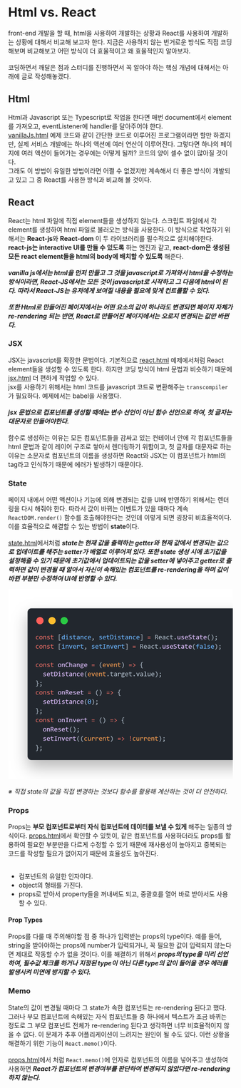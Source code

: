 # Html vs. React

front-end 개발을 할 때, html을 사용하여 개발하는 상황과 React를 사용하여 개발하는 상황에 대해서 비교해 보고자 한다. 지금은 사용하지 않는 번거로운 방식도 직접 코딩해보며 비교해보고 어떤 방식이 더 효율적이고 왜 효율적인지 알아보자.<br><br>
코딩하면서 깨달은 점과 스터디를 진행하면서 꼭 알아야 하는 핵심 개념에 대해서는 아래에 글로 작성해놓겠다.

## Html

Html과 Javascript 또는 Typescript로 작업을 한다면 매번 document에서 element를 가져오고, eventListener에 handler를 달아주어야 한다.<br>
[vanillaJs.html](https://github.com/gtengine/reactBasic/blob/main/whyReact/vanillaJs.html) 예제 코드와 같이 간단한 코드로 이루어진 프로그램이라면 할만 하겠지만, 실제 서비스 개발에는 하나의 액션에 여러 연산이 이루어진다.
그렇다면 하나의 페이지에 여러 액션이 들어가는 경우에는 어떻게 될까? 코드의 양이 셀수 없이 많아질 것이다.<br>
그래도 이 방법이 유일한 방법이라면 어쩔 수 없겠지만 계속해서 더 좋은 방식이 개발되고 있고 그 중 React를 사용한 방식과 비교해 볼 것이다.<br>

## React

React는 html 파일에 직접 element들을 생성하지 않는다. 스크립트 파일에서 각 element를 생성하여 html 파일로 불러오는 방식을 사용한다.
이 방식으로 작업하기 위해서는 **React-js**와 **React-dom** 이 두 라이브러리를 필수적으로 설치해야한다.<br>
**react-js는 interactive UI를 만들 수 있도록** 하는 엔진과 같고, **react-dom은 생성된 모든 react element들을 html의 body에 배치할 수 있도록** 해준다.<br><br>
**_vanilla js에서는 html을 먼저 만들고 그 것을 javascript로 가져와서 html을 수정하는 방식이라면, React-JS에서는 모든 것이 javascript로 시작하고 그 다음에 html이 된다. 따라서 React-JS는 유저에게 보여질 내용을 필요에 맞게 컨트롤할 수 있다._**<br><br>
**_또한 Html로 만들어진 페이지에서는 어떤 요소의 값이 하나라도 변경되면 페이지 자체가 re-rendering 되는 반면, React로 만들어진 페이지에서는 오로지 변경되는 값만 바뀐다._**

### JSX

JSX는 javascript를 확장한 문법이다. 기본적으로 [react.html](https://github.com/gtengine/reactBasic/blob/main/whyReact/react.html) 예제에서처럼 React element들을 생성할 수 있도록 한다. 하지만 코딩 방식이 html 문법과 비슷하기 때문에 [jsx.html](https://github.com/gtengine/reactBasic/blob/main/whyReact/jsx.html) 더 편하게 작업할 수 있다.<br>
jsx를 사용하기 위해서는 html 코드를 javascript 코드로 변환해주는 `transcompiler`가 필요하다. 예제에서는 babel을 사용했다.<br><br>
**_jsx 문법으로 컴포넌트를 생성할 때에는 변수 선언이 아닌 함수 선언으로 하여, 첫 글자는 대문자로 만들어야한다._**<br><br>
함수로 생성하는 이유는 모든 컴포넌트들을 감싸고 있는 컨테이너 안에 각 컴포넌트들을 html 문법과 같이 레이어 구조로 쌓아서 렌더링하기 위함이고, 첫 글자를 대문자로 하는 이유는 소문자로 컴포넌트의 이름을 생성하면 React와 JSX는 이 컴포넌트가 html의 tag라고 인식하기 때문에 에러가 발생하기 때문이다.

### State

페이지 내에서 어떤 액션이나 기능에 의해 변경되는 값을 UI에 반영하기 위해서는 렌더링을 다시 해줘야 한다. 따라서 값이 바뀌는 이벤트가 있을 때마다 계속 `ReactDOM.render()` 함수를 호출해야한다는 것인데 이렇게 되면 굉장히 비효율적이다. 이를 효율적으로 해결할 수 있는 방법이 **state**이다.<br><br>
[state.html](https://github.com/gtengine/reactBasic/blob/main/whyReact/state.html)에서처럼 **_state는 현재 값을 출력하는 getter와 현재 값에서 변경되는 값으로 업데이트를 해주는 setter가 배열로 이루어져 있다. 또한 state 생성 시에 초기값을 설정해줄 수 있기 때문에 초기값에서 업데이트되는 값을 setter에 넣어주고 getter로 출력하면 값이 변경될 때 알아서 자신이 속해있는 컴포넌트를 re-rendering을 하며 값이 바뀐 부분만 수정하여 UI에 반영할 수 있다._**

<center><img src="./images/state.png"></center>

_※ 직접 state의 값을 직접 변경하는 것보다 함수를 활용해 계산하는 것이 더 안전하다._

### Props

Props는 **부모 컴포넌트로부터 자식 컴포넌트에 데이터를 보낼 수 있게** 해주는 일종의 방식이다. [props.html](https://github.com/gtengine/reactBasic/blob/main/whyReact/props.html)에서 확인할 수 있듯이, 같은 컴포넌트를 사용하더라도 props를 활용하여 필요한 부분만을 다르게 수정할 수 있기 때문에 재사용성이 높아지고 중복되는 코드를 작성할 필요가 없어지기 때문에 효율성도 높아진다.<br><br>

- 컴포넌트의 유일한 인자이다.
- object의 형태를 가진다.
- props로 받아서 property들을 꺼내써도 되고, 중괄호를 열어 바로 받아서도 사용할 수 있다.

#### Prop Types

Props를 다룰 때 주의해야할 점 중 하나가 입력받는 props의 type이다. 예를 들어, string을 받아야하는 props에 number가 입력되거나, 꼭 필요한 값이 입력되지 않는다면 제대로 작동할 수가 없을 것이다. 이를 해결하기 위해서 **_props의 type을 미리 선언하여, 필수값 체크를 하거나 지정된 type이 아닌 다른 type의 값이 들어올 경우 에러를 발생시켜 미연에 방지할 수 있다._**

### Memo

State의 값이 변경될 때마다 그 state가 속한 컴포넌트는 re-rendering 된다고 했다. 그러나 부모 컴포넌트에 속해있는 자식 컴포넌트들 중 하나에서 텍스트가 조금 바뀌는 정도로 그 부모 컴포넌트 전체가 re-rendering 된다고 생각하면 너무 비효율적이지 않을 수 없다. 이 문제가 추후 어플리케이션이 느려지는 원인이 될 수도 있다. 이런 상황을 해결하기 위한 기능이 `React.memo()`이다.<br><br>
[props.html](https://github.com/gtengine/reactBasic/blob/main/whyReact/props.html)에서 처럼 `React.memo()`에 인자로 컴포넌트의 이름을 넣어주고 생성하여 사용하면 **_React가 컴포넌트의 변경여부를 판단하여 변경되지 않았다면 re-rendering하지 않는다._**
